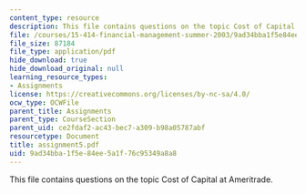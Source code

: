 ```yaml
---
content_type: resource
description: This file contains questions on the topic Cost of Capital at Ameritrade.
file: /courses/15-414-financial-management-summer-2003/9ad34bba1f5e84ee5a1f76c95349a8a8_assignment5.pdf
file_size: 87184
file_type: application/pdf
hide_download: true
hide_download_original: null
learning_resource_types:
- Assignments
license: https://creativecommons.org/licenses/by-nc-sa/4.0/
ocw_type: OCWFile
parent_title: Assignments
parent_type: CourseSection
parent_uid: ce2fdaf2-ac43-bec7-a309-b98a05787abf
resourcetype: Document
title: assignment5.pdf
uid: 9ad34bba-1f5e-84ee-5a1f-76c95349a8a8
---
```

This file contains questions on the topic Cost of Capital at Ameritrade.